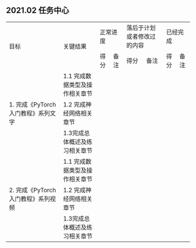 ## 2021.02 任务中心
<table>
  <tr>
    <td rowspan="2">目标</td>
    <td rowspan="2">关键结果</td>
    <td colspan="2">正常进度</td>
    <td colspan="2">落后于计划或者修改过的内容</td>
    <td colspan="2">已经完成</td>
  </tr>
  
  <tr>
    <td>得分</td>
    <td>备注</td>
    <td>得分</td>
    <td>备注</td>
    <td>得分</td>
    <td>备注</td>
  </tr>
  
  <tr>
  <td rowspan="3">1. 完成《PyTorch入门教程》系列文字</td>
  <td>1.1 完成数据类型及操作相关章节</td>
  <td></td>
  <td></td>
  <td></td>
  <td></td>
  <td></td>
  <td></td>
  </tr>
    
  <tr>
  <td>1.2 完成神经网络相关章节</td>
  <td></td>
  <td></td>
  <td></td>
  <td></td>
  <td></td>
  <td></td>
  </tr>
  
  <tr>
  <td>1.3完成总体概述及练习相关章节</td>
  <td></td>
  <td></td>
  <td></td>
  <td></td>
  <td></td>
  <td></td>
  </tr>
  
  
  <tr>
  <td rowspan="3">2. 完成《PyTorch入门教程》系列视频</td>
  <td>1.1 完成数据类型及操作相关章节</td>
  <td></td>
  <td></td>
  <td></td>
  <td></td>
  <td></td>
  <td></td>
  </tr>
    
  <tr>
  <td>1.2 完成神经网络相关章节</td>
  <td></td>
  <td></td>
  <td></td>
  <td></td>
  <td></td>
  <td></td>
  </tr>
  
  <tr>
  <td>1.3完成总体概述及练习相关章节</td>
  <td></td>
  <td></td>
  <td></td>
  <td></td>
  <td></td>
  <td></td>
  </tr>
  
  
  
  
</table>



